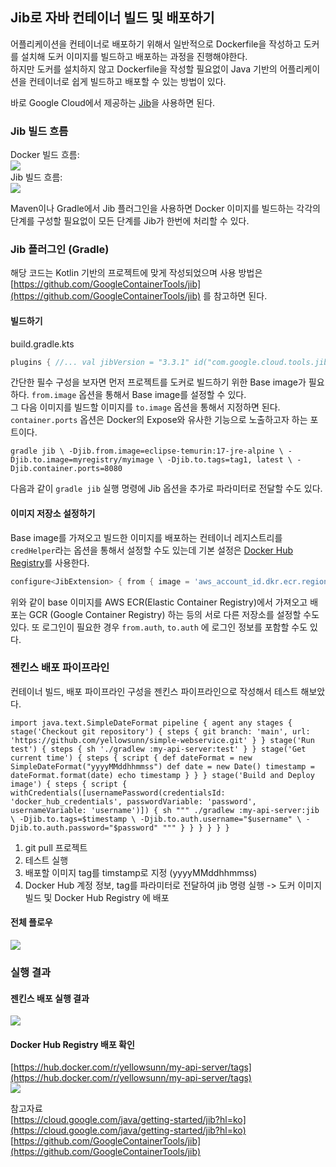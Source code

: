 ## Jib로 자바 컨테이너 빌드 및 배포하기

어플리케이션을 컨테이너로 배포하기 위해서 일반적으로 Dockerfile을 작성하고 도커를 설치해 도커 이미지를 빌드하고 배포하는 과정을 진행해야한다.  
하지만 도커를 설치하지 않고 Dockerfile을 작성할 필요없이 Java 기반의 어플리케이션을 컨테이너로 쉽게 빌드하고 배포할 수 있는 방법이 있다.

바로 Google Cloud에서 제공하는 [Jib](https://cloud.google.com/java/getting-started/jib?hl=ko)을 사용하면 된다.

### Jib 빌드 흐름

Docker 빌드 흐름:  
![](https://velog.velcdn.com/images/yellowsunn/post/c64a5b0f-635e-4995-bd02-f23b5da15026/image.png)  
Jib 빌드 흐름:  
![](https://velog.velcdn.com/images/yellowsunn/post/acdd185d-5c7c-4c35-a513-8decd64ca274/image.png)

Maven이나 Gradle에서 Jib 플러그인을 사용하면 Docker 이미지를 빌드하는 각각의 단계를 구성할 필요없이 모든 단계를 Jib가 한번에 처리할 수 있다.

### Jib 플러그인 (Gradle)

해당 코드는 Kotlin 기반의 프로젝트에 맞게 작성되었으며 사용 방법은 [https://github.com/GoogleContainerTools/jib](https://github.com/GoogleContainerTools/jib) 를 참고하면 된다.

#### 빌드하기

build.gradle.kts

```kotlin
plugins { //... val jibVersion = "3.3.1" id("com.google.cloud.tools.jib") version jibVersion } configure<JibExtension> { from { image = "eclipse-temurin:17-jre-alpine" } to { image = "myregistry/myimage" tags = ["tag1", "latest"] } container { ports = listOf("8080") } }
```

간단한 필수 구성을 보자면 먼저 프로젝트를 도커로 빌드하기 위한 Base image가 필요하다. `from.image` 옵션을 통해서 Base image를 설정할 수 있다.  
그 다음 이미지를 빌드할 이미지를 `to.image` 옵션을 통해서 지정하면 된다.  
`container.ports` 옵션은 Docker의 Expose와 유사한 기능으로 노출하고자 하는 포트이다.

```null
gradle jib \ -Djib.from.image=eclipse-temurin:17-jre-alpine \ -Djib.to.image=myregistry/myimage \ -Djib.to.tags=tag1, latest \ -Djib.container.ports=8080
```

다음과 같이 `gradle jib` 실행 명령에 Jib 옵션을 추가로 파라미터로 전달할 수도 있다.

#### 이미지 저장소 설정하기

Base image를 가져오고 빌드한 이미지를 배포하는 컨테이너 레지스트리를 `credHelper`라는 옵션을 통해서 설정할 수도 있는데 기본 설정은 [Docker Hub Registry](https://hub.docker.com/)를 사용한다.

```gradle
configure<JibExtension> { from { image = 'aws_account_id.dkr.ecr.region.amazonaws.com/my-base-image' credHelper = 'ecr-login' } to { image = 'gcr.io/my-gcp-project/my-app' credHelper = 'gcr' auth { username = USERNAME password = PASSWORD } } }
```

위와 같이 base 이미지를 AWS ECR(Elastic Container Registry)에서 가져오고 배포는 GCR (Google Container Registry) 하는 등의 서로 다른 저장소를 설정할 수도 있다. 또 로그인이 필요한 경우 `from.auth`, `to.auth` 에 로그인 정보를 포함할 수도 있다.

### 젠킨스 배포 파이프라인

컨테이너 빌드, 배포 파이프라인 구성을 젠킨스 파이프라인으로 작성해서 테스트 해보았다.

```jenkinsfile
import java.text.SimpleDateFormat pipeline { agent any stages { stage('Checkout git repository') { steps { git branch: 'main', url: 'https://github.com/yellowsunn/simple-webservice.git' } } stage('Run test') { steps { sh './gradlew :my-api-server:test' } } stage('Get current time') { steps { script { def dateFormat = new SimpleDateFormat("yyyyMMddhhmmss") def date = new Date() timestamp = dateFormat.format(date) echo timestamp } } } stage('Build and Deploy image') { steps { script { withCredentials([usernamePassword(credentialsId: 'docker_hub_credentials', passwordVariable: 'password', usernameVariable: 'username')]) { sh """ ./gradlew :my-api-server:jib \ -Djib.to.tags=$timestamp \ -Djib.to.auth.username="$username" \ -Djib.to.auth.password="$password" """ } } } } } }
```

1.  git pull 프로젝트
2.  테스트 실행
3.  배포할 이미지 tag를 timstamp로 지정 (yyyyMMddhhmmss)
4.  Docker Hub 계정 정보, tag를 파라미터로 전달하여 jib 명령 실행 -> 도커 이미지 빌드 및 Docker Hub Registry 에 배포

#### 전체 플로우

![](https://velog.velcdn.com/images/yellowsunn/post/a3a57538-1c79-47b2-8e22-29d8bffc28fe/image.jpg)

### 실행 결과

#### 젠킨스 배포 실행 결과

![](https://velog.velcdn.com/images/yellowsunn/post/278a637c-fc9e-4df8-9f4f-249961b63324/image.png)

#### Docker Hub Registry 배포 확인

[https://hub.docker.com/r/yellowsunn/my-api-server/tags](https://hub.docker.com/r/yellowsunn/my-api-server/tags)  
![](https://velog.velcdn.com/images/yellowsunn/post/af62a09a-ae43-4e42-921a-f4835e58a848/image.png)

참고자료  
[https://cloud.google.com/java/getting-started/jib?hl=ko](https://cloud.google.com/java/getting-started/jib?hl=ko)  
[https://github.com/GoogleContainerTools/jib](https://github.com/GoogleContainerTools/jib)
